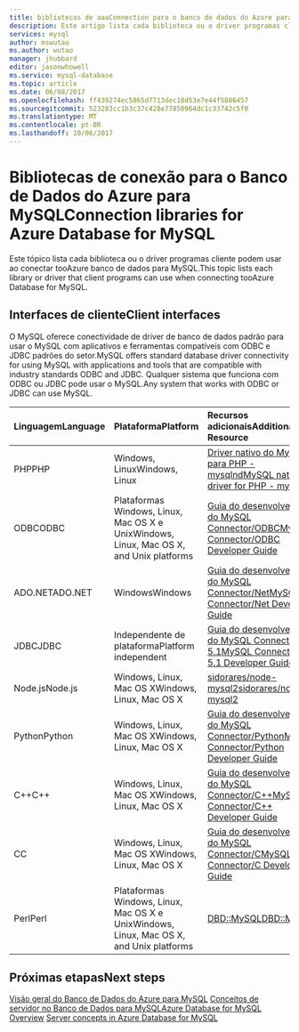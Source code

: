 ```yaml
---
title: bibliotecas de aaaConnection para o banco de dados do Azure para MySQL | Microsoft Docs
description: Este artigo lista cada biblioteca ou o driver programas cliente podem usar ao conectar tooAzure banco de dados para MySQL.
services: mysql
author: mswutao
ms.author: wutao
manager: jhubbard
editor: jasonwhowell
ms.service: mysql-database
ms.topic: article
ms.date: 06/08/2017
ms.openlocfilehash: ff439274ec5865d7713dec18d53e7e44f5886457
ms.sourcegitcommit: 523283cc1b3c37c428e77850964dc1c33742c5f0
ms.translationtype: MT
ms.contentlocale: pt-BR
ms.lasthandoff: 10/06/2017
---
```

# <a name="connection-libraries-for-azure-database-for-mysql"></a><span data-ttu-id="04ad0-103">Bibliotecas de conexão para o Banco de Dados do Azure para MySQL</span><span class="sxs-lookup"><span data-stu-id="04ad0-103">Connection libraries for Azure Database for MySQL</span></span>
<span data-ttu-id="04ad0-104">Este tópico lista cada biblioteca ou o driver programas cliente podem usar ao conectar tooAzure banco de dados para MySQL.</span><span class="sxs-lookup"><span data-stu-id="04ad0-104">This topic lists each library or driver that client programs can use when connecting tooAzure Database for MySQL.</span></span>

## <a name="client-interfaces"></a><span data-ttu-id="04ad0-105">Interfaces de cliente</span><span class="sxs-lookup"><span data-stu-id="04ad0-105">Client interfaces</span></span>
<span data-ttu-id="04ad0-106">O MySQL oferece conectividade de driver de banco de dados padrão para usar o MySQL com aplicativos e ferramentas compatíveis com ODBC e JDBC padrões do setor.</span><span class="sxs-lookup"><span data-stu-id="04ad0-106">MySQL offers standard database driver connectivity for using MySQL with applications and tools that are compatible with industry standards ODBC and JDBC.</span></span> <span data-ttu-id="04ad0-107">Qualquer sistema que funciona com ODBC ou JDBC pode usar o MySQL.</span><span class="sxs-lookup"><span data-stu-id="04ad0-107">Any system that works with ODBC or JDBC can use MySQL.</span></span>

| <span data-ttu-id="04ad0-108">**Linguagem**</span><span class="sxs-lookup"><span data-stu-id="04ad0-108">**Language**</span></span> | <span data-ttu-id="04ad0-109">**Plataforma**</span><span class="sxs-lookup"><span data-stu-id="04ad0-109">**Platform**</span></span> | <span data-ttu-id="04ad0-110">**Recursos adicionais**</span><span class="sxs-lookup"><span data-stu-id="04ad0-110">**Additional Resource**</span></span> | <span data-ttu-id="04ad0-111">**Baixar**</span><span class="sxs-lookup"><span data-stu-id="04ad0-111">**Download**</span></span> |
| :----------- | :------------| :-----------------------| :------------|
| <span data-ttu-id="04ad0-112">PHP</span><span class="sxs-lookup"><span data-stu-id="04ad0-112">PHP</span></span> | <span data-ttu-id="04ad0-113">Windows, Linux</span><span class="sxs-lookup"><span data-stu-id="04ad0-113">Windows, Linux</span></span> | [<span data-ttu-id="04ad0-114">Driver nativo do MySQL para PHP - mysqlnd</span><span class="sxs-lookup"><span data-stu-id="04ad0-114">MySQL native driver for PHP - mysqlnd</span></span>](https://dev.mysql.com/downloads/connector/php-mysqlnd/) | [<span data-ttu-id="04ad0-115">Baixar</span><span class="sxs-lookup"><span data-stu-id="04ad0-115">Download</span></span>](http://php.net/downloads.php) |
| <span data-ttu-id="04ad0-116">ODBC</span><span class="sxs-lookup"><span data-stu-id="04ad0-116">ODBC</span></span> | <span data-ttu-id="04ad0-117">Plataformas Windows, Linux, Mac OS X e Unix</span><span class="sxs-lookup"><span data-stu-id="04ad0-117">Windows, Linux, Mac OS X, and Unix platforms</span></span> | [<span data-ttu-id="04ad0-118">Guia do desenvolvedor do MySQL Connector/ODBC</span><span class="sxs-lookup"><span data-stu-id="04ad0-118">MySQL Connector/ODBC Developer Guide</span></span>](https://dev.mysql.com/doc/connector-odbc/en/) | [<span data-ttu-id="04ad0-119">Baixar</span><span class="sxs-lookup"><span data-stu-id="04ad0-119">Download</span></span>](https://dev.mysql.com/downloads/connector/odbc/) |
| <span data-ttu-id="04ad0-120">ADO.NET</span><span class="sxs-lookup"><span data-stu-id="04ad0-120">ADO.NET</span></span> | <span data-ttu-id="04ad0-121">Windows</span><span class="sxs-lookup"><span data-stu-id="04ad0-121">Windows</span></span> | [<span data-ttu-id="04ad0-122">Guia do desenvolvedor do MySQL Connector/Net</span><span class="sxs-lookup"><span data-stu-id="04ad0-122">MySQL Connector/Net Developer Guide</span></span>](https://dev.mysql.com/doc/connector-net/en/) | [<span data-ttu-id="04ad0-123">Baixar</span><span class="sxs-lookup"><span data-stu-id="04ad0-123">Download</span></span>](https://dev.mysql.com/downloads/connector/net/) |
| <span data-ttu-id="04ad0-124">JDBC</span><span class="sxs-lookup"><span data-stu-id="04ad0-124">JDBC</span></span> | <span data-ttu-id="04ad0-125">Independente de plataforma</span><span class="sxs-lookup"><span data-stu-id="04ad0-125">Platform independent</span></span> | [<span data-ttu-id="04ad0-126">Guia do desenvolvedor do MySQL Connector/J 5.1</span><span class="sxs-lookup"><span data-stu-id="04ad0-126">MySQL Connector/J 5.1 Developer Guide</span></span>](https://dev.mysql.com/doc/connector-j/5.1/en/) | [<span data-ttu-id="04ad0-127">Baixar</span><span class="sxs-lookup"><span data-stu-id="04ad0-127">Download</span></span>](https://dev.mysql.com/downloads/connector/j/) |
| <span data-ttu-id="04ad0-128">Node.js</span><span class="sxs-lookup"><span data-stu-id="04ad0-128">Node.js</span></span> | <span data-ttu-id="04ad0-129">Windows, Linux, Mac OS X</span><span class="sxs-lookup"><span data-stu-id="04ad0-129">Windows, Linux, Mac OS X</span></span> | [<span data-ttu-id="04ad0-130">sidorares/node-mysql2</span><span class="sxs-lookup"><span data-stu-id="04ad0-130">sidorares/node-mysql2</span></span>](https://github.com/sidorares/node-mysql2/tree/master/documentation) | [<span data-ttu-id="04ad0-131">Baixar</span><span class="sxs-lookup"><span data-stu-id="04ad0-131">Download</span></span>](https://github.com/sidorares/node-mysql2) |
| <span data-ttu-id="04ad0-132">Python</span><span class="sxs-lookup"><span data-stu-id="04ad0-132">Python</span></span> | <span data-ttu-id="04ad0-133">Windows, Linux, Mac OS X</span><span class="sxs-lookup"><span data-stu-id="04ad0-133">Windows, Linux, Mac OS X</span></span> | [<span data-ttu-id="04ad0-134">Guia do desenvolvedor do MySQL Connector/Python</span><span class="sxs-lookup"><span data-stu-id="04ad0-134">MySQL Connector/Python Developer Guide</span></span>](https://dev.mysql.com/doc/connector-python/en/) | [<span data-ttu-id="04ad0-135">Baixar</span><span class="sxs-lookup"><span data-stu-id="04ad0-135">Download</span></span>](https://dev.mysql.com/downloads/connector/python/) |
| <span data-ttu-id="04ad0-136">C++</span><span class="sxs-lookup"><span data-stu-id="04ad0-136">C++</span></span> | <span data-ttu-id="04ad0-137">Windows, Linux, Mac OS X</span><span class="sxs-lookup"><span data-stu-id="04ad0-137">Windows, Linux, Mac OS X</span></span> | [<span data-ttu-id="04ad0-138">Guia do desenvolvedor do MySQL Connector/C++</span><span class="sxs-lookup"><span data-stu-id="04ad0-138">MySQL Connector/C++ Developer Guide</span></span>](https://dev.mysql.com/doc/connector-cpp/en/) | [<span data-ttu-id="04ad0-139">Baixar</span><span class="sxs-lookup"><span data-stu-id="04ad0-139">Download</span></span>](https://dev.mysql.com/downloads/connector/python/) |
| <span data-ttu-id="04ad0-140">C</span><span class="sxs-lookup"><span data-stu-id="04ad0-140">C</span></span> | <span data-ttu-id="04ad0-141">Windows, Linux, Mac OS X</span><span class="sxs-lookup"><span data-stu-id="04ad0-141">Windows, Linux, Mac OS X</span></span> | [<span data-ttu-id="04ad0-142">Guia do desenvolvedor do MySQL Connector/C</span><span class="sxs-lookup"><span data-stu-id="04ad0-142">MySQL Connector/C Developer Guide</span></span>](https://dev.mysql.com/doc/connector-c/en/) | [<span data-ttu-id="04ad0-143">Baixar</span><span class="sxs-lookup"><span data-stu-id="04ad0-143">Download</span></span>](https://dev.mysql.com/downloads/connector/c/)
| <span data-ttu-id="04ad0-144">Perl</span><span class="sxs-lookup"><span data-stu-id="04ad0-144">Perl</span></span> | <span data-ttu-id="04ad0-145">Plataformas Windows, Linux, Mac OS X e Unix</span><span class="sxs-lookup"><span data-stu-id="04ad0-145">Windows, Linux, Mac OS X, and Unix platforms</span></span> | [<span data-ttu-id="04ad0-146">DBD::MySQL</span><span class="sxs-lookup"><span data-stu-id="04ad0-146">DBD::MySQL</span></span>](https://metacpan.org/pod/DBD::mysql) | [<span data-ttu-id="04ad0-147">Baixar</span><span class="sxs-lookup"><span data-stu-id="04ad0-147">Download</span></span>](https://metacpan.org/pod/DBD::mysql) |


## <a name="next-steps"></a><span data-ttu-id="04ad0-148">Próximas etapas</span><span class="sxs-lookup"><span data-stu-id="04ad0-148">Next steps</span></span>
<span data-ttu-id="04ad0-149">[Visão geral do Banco de Dados do Azure para MySQL](./overview.md)
[Conceitos de servidor no Banco de Dados para MySQL](./concepts-servers.md)</span><span class="sxs-lookup"><span data-stu-id="04ad0-149">[Azure Database for MySQL Overview](./overview.md)
[Server concepts in Azure Database for MySQL](./concepts-servers.md)</span></span>
